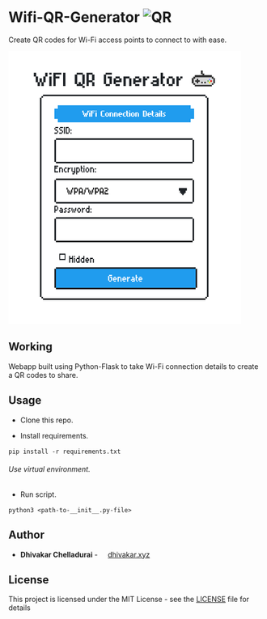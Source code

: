 # Wifi-QR-Generator ![](readme_assets/logo.png "QR")

Create QR codes for Wi-Fi access points to connect to with ease.

![](readme_assets/home.png "App")
## Working

Webapp built using Python-Flask to take Wi-Fi connection details to create a QR codes to share. 

## Usage

* Clone this repo.

* Install requirements.
```
pip install -r requirements.txt
```
###### Use virtual environment.

* Run script.
```
python3 <path-to-__init__.py-file>
```

## Author

* **Dhivakar Chelladurai** - <img src="https://dhivakar.xyz/images/logo.png" width=12px height=12px > <a href="https://dhivakar.xyz">dhivakar.xyz</a>

## License

This project is licensed under the MIT License - see the [LICENSE](LICENSE) file for details
